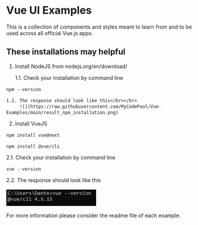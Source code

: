 # Vue UI Examples

This is a collection of components and styles meant to learn from and to be used across all official Vue.js apps.

## These installations may helpful 

1.  Install NodeJS from nodejs.org/en/download/

    1.1. Check your installation by command line
```
npm --version
```

    1.2. The response should look like this</br></br>
         ![](https://raw.githubusercontent.com/MyCodePool/Vue-Examples/main/result_npm_installation.png)


2. Install VueJS
```
npm install vue@next
```

```
npm install @vue/cli
```

2.1. Check your installation by command line
```
vue --version
```

2.2. The response should look like this</br></br>
![](https://raw.githubusercontent.com/MyCodePool/Vue-Examples/main/result_vue_installation.png)


For more information please consider the readme file of each example.
